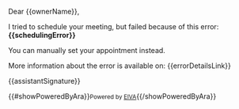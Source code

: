 Dear {{ownerName}},

I tried to schedule your meeting, but failed because of this error: **{{schedulingError}}**

You can manually set your appointment instead.

More information about the error is available on: {{errorDetailsLink}}

{{assistantSignature}}

{{#showPoweredByAra}}<small>Powered by <a href="{{frontendUrl}}">EIVA</a></small>{{/showPoweredByAra}}
